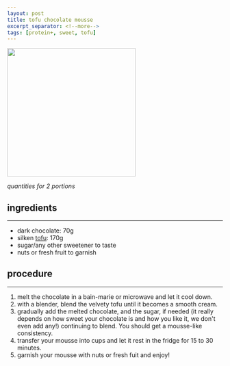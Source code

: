 ```yaml
---
layout: post
title: tofu chocolate mousse
excerpt_separator: <!--more-->
tags: [protein+, sweet, tofu]
---
```


 <img src="../../../images/chocolate-tofu-mousse.jpg" width="300">
 
 <!--more-->


 *quantities for 2 portions*

## ingredients
---

- dark chocolate: 70g
- silken [tofu](https://fagiolini.github.io/guide-tofu/): 170g
- sugar/any other sweetener to taste
- nuts or fresh fruit to garnish



## procedure
---

1. melt the chocolate in a bain-marie or microwave and let it cool down.
2. with a blender, blend the velvety tofu until it becomes a smooth cream.
3. gradually add the melted chocolate, and the sugar, if needed (it really depends on how sweet your chocolate is and how you like it, we don't even add any!) continuing to blend. You should get a mousse-like consistency.
4. transfer your mousse into cups and let it rest in the fridge for 15 to 30 minutes. 
5. garnish your mousse with nuts or fresh fuit and enjoy!



